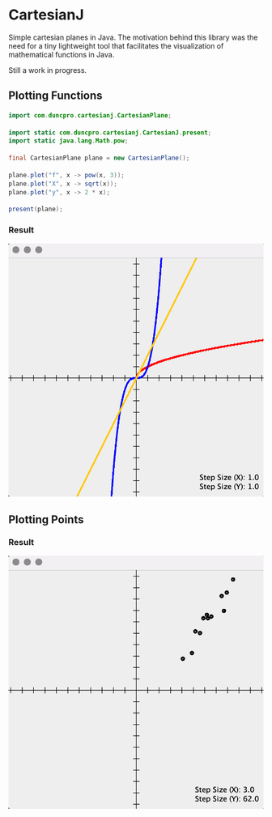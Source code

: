 # CartesianJ 
Simple cartesian planes in Java. The motivation behind this library was the need for a tiny
lightweight tool that facilitates the visualization of mathematical functions
in Java.

Still a work in progress.

## Plotting Functions
````java
import com.duncpro.cartesianj.CartesianPlane;

import static com.duncpro.cartesianj.CartesianJ.present;
import static java.lang.Math.pow;

final CartesianPlane plane = new CartesianPlane();

plane.plot("f", x -> pow(x, 3));
plane.plot("X", x -> sqrt(x));
plane.plot("y", x -> 2 * x);

present(plane);
````

### Result
![](plot-functions-demo.png)

## Plotting Points
### Result
![](plot-points-demo.png)
